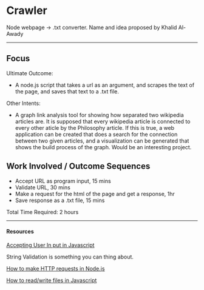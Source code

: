 # Crawler
Node webpage -> .txt converter.  Name and idea proposed by Khalid Al-Awady


-----
## Focus
Ultimate Outcome:
-  A node.js script that takes a url as an argument, and scrapes the text of the page, and saves that text to a .txt file.

Other Intents:
- A graph link analysis tool for showing how separated two wikipedia articles are. It is supposed that every wikipedia article is connected to every other aticle by the Philosophy article. If this is true, a web application can be created that does a search for the connection between two given articles, and a visualization can be generated that shows the build process of the graph. Would be an interesting project.

## Work Involved / Outcome Sequences

- Accept URL as program input, 15 mins
- Validate URL, 30 mins
- Make a request for the html of the page and get a response, 1hr
- Save response as a .txt file, 15 mins

Total Time Required: 2 hours

-----

#### Resources
[Accepting User In put in Javascript](https://stackoverflow.com/questions/16307415/take-user-input-with-javascript-in-the-console)

String Validation is something you can thing about.

[How to make HTTP requests in Node.js](https://www.twilio.com/blog/2017/08/http-requests-in-node-js.html)

[How to read/write files in Javascript](https://www.tutorialspoint.com/nodejs/nodejs_file_system.htm)
